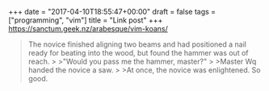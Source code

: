 +++
date = "2017-04-10T18:55:47+00:00"
draft = false
tags = ["programming", "vim"]
title = "Link post"
+++
https://sanctum.geek.nz/arabesque/vim-koans/

>The novice finished aligning two beams and had positioned a nail ready for beating into the wood, but found the hammer was out of reach. > >"Would you pass me the hammer, master?" > >Master Wq handed the novice a saw. > >At once, the novice was enlightened. So good.

